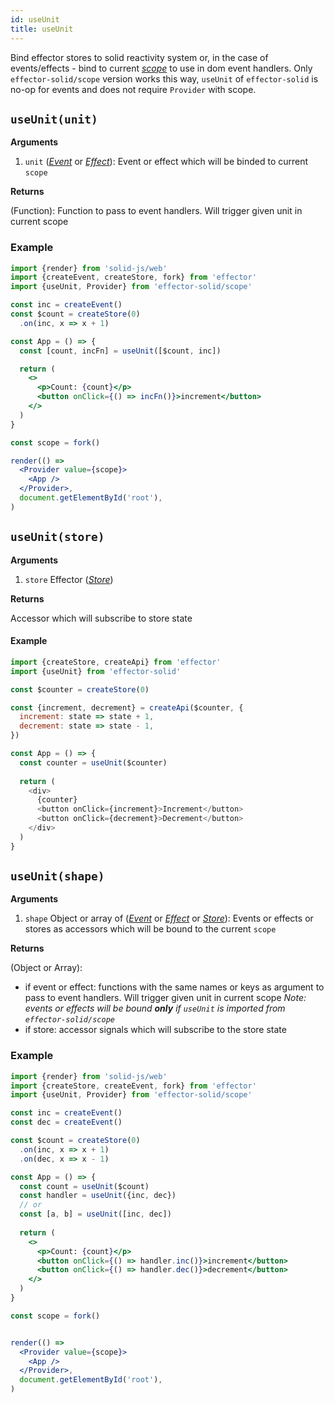 ```yaml
---
id: useUnit
title: useUnit
---
```


Bind effector stores to solid reactivity system or, in the case of events/effects - bind to current [_scope_](../effector/Scope.md) to use in dom event handlers.
Only `effector-solid/scope` version works this way, `useUnit` of `effector-solid` is no-op for events and does not require `Provider` with scope.
## `useUnit(unit)`

**Arguments**

1. `unit` ([_Event_](../effector/Event.md) or [_Effect_](../effector/Effect.md)): Event or effect which will be binded to current `scope`

**Returns**

(Function): Function to pass to event handlers. Will trigger given unit in current scope

### Example

```jsx
import {render} from 'solid-js/web'
import {createEvent, createStore, fork} from 'effector'
import {useUnit, Provider} from 'effector-solid/scope'

const inc = createEvent()
const $count = createStore(0)
  .on(inc, x => x + 1)

const App = () => {
  const [count, incFn] = useUnit([$count, inc])

  return (
    <>
      <p>Count: {count}</p>
      <button onClick={() => incFn()}>increment</button>
    </>
  )
}

const scope = fork()

render(() =>
  <Provider value={scope}>
    <App />
  </Provider>,
  document.getElementById('root'),
)
```

## `useUnit(store)`

**Arguments**

1. `store` Effector ([_Store_](../effector/Store.md))

**Returns**

Accessor which will subscribe to store state

#### Example

```js
import {createStore, createApi} from 'effector'
import {useUnit} from 'effector-solid'

const $counter = createStore(0)

const {increment, decrement} = createApi($counter, {
  increment: state => state + 1,
  decrement: state => state - 1,
})

const App = () => {
  const counter = useUnit($counter)
  
  return (
    <div>
      {counter}
      <button onClick={increment}>Increment</button>
      <button onClick={decrement}>Decrement</button>
    </div>
  )
}
```

## `useUnit(shape)`

**Arguments**

1. `shape` Object or array of ([_Event_](../effector/Event.md) or [_Effect_](../effector/Effect.md) or [_Store_](../effector/Store.md)): Events or effects or stores as accessors which will be bound to the current `scope`

**Returns**

(Object or Array): 
- if event or effect: functions with the same names or keys as argument to pass to event handlers. Will trigger given unit in current scope *Note: events or effects will be bound **only** if `useUnit` is imported from `effector-solid/scope`*
- if store: accessor signals which will subscribe to the store state


### Example

```jsx
import {render} from 'solid-js/web'
import {createStore, createEvent, fork} from 'effector'
import {useUnit, Provider} from 'effector-solid/scope'

const inc = createEvent()
const dec = createEvent()

const $count = createStore(0)
  .on(inc, x => x + 1)
  .on(dec, x => x - 1)

const App = () => {
  const count = useUnit($count)
  const handler = useUnit({inc, dec})
  // or
  const [a, b] = useUnit([inc, dec])
  
  return (
    <>
      <p>Count: {count}</p>
      <button onClick={() => handler.inc()}>increment</button>
      <button onClick={() => handler.dec()}>decrement</button>
    </>
  )
}

const scope = fork()


render(() =>
  <Provider value={scope}>
    <App />
  </Provider>,
  document.getElementById('root'),
)
```
